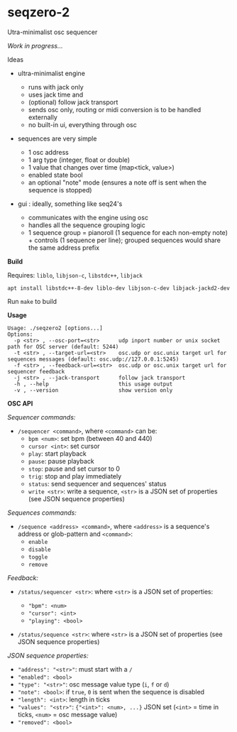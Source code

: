 # seqzero-2

Utra-minimalist osc sequencer

*Work in progress...*

Ideas

- ultra-minimalist engine
  - runs with jack only
  - uses jack time and
  - (optional) follow jack transport
  - sends osc only, routing or midi conversion is to be handled externally
  - no built-in ui, everything through osc

- sequences are very simple
  - 1 osc address
  - 1 arg type (integer, float or double)
  - 1 value that changes over time (map<tick, value>)
  - enabled state bool
  - an optional "note" mode (ensures a note off is sent when the sequence is stopped)

- gui : ideally, something like seq24's
  - communicates with the engine using osc
  - handles all the sequence grouping logic
  - 1 sequence group = pianoroll (1 sequence for each non-empty note) + controls (1 sequence per line); grouped sequences would share the same address prefix


**Build**

Requires: `liblo`, `libjson-c`, `libstdc++`, `libjack`

`apt install libstdc++-8-dev liblo-dev libjson-c-dev libjack-jackd2-dev`

Run `make` to build

**Usage**

```
Usage: ./seqzero2 [options...]
Options:
  -p <str> , --osc-port=<str>      udp inport number or unix socket path for OSC server (default: 5244)
  -t <str> , --target-url=<str>    osc.udp or osc.unix target url for sequences messages (default: osc.udp://127.0.0.1:5245)
  -f <str> , --feedback-url=<str>  osc.udp or osc.unix target url for sequencer feedback
  -j <str> , --jack-transport      follow jack transport
  -h , --help                      this usage output
  -v , --version                   show version only
```

**OSC API**

*Sequencer commands:*

- `/sequencer <command>`, where `<command>` can be:
  - `bpm <num>`: set bpm (between 40 and 440)
  - `cursor <int>`: set cursor
  - `play`: start playback
  - `pause`: pause playback
  - `stop`: pause and set cursor to 0
  - `trig`: stop and play immediately
  - `status`: send sequencer and sequences' status
  - `write <str>`: write a sequence, `<str>` is a JSON set of properties (see JSON sequence properties)


*Sequences commands:*

- `/sequence <address> <command>`, where `<address>` is a sequence's address or glob-pattern and `<command>`:
  - `enable`
  - `disable`
  - `toggle`
  - `remove`

*Feedback:*

- `/status/sequencer <str>`: where `<str>` is a JSON set of properties:
  - `"bpm": <num>`
  - `"cursor": <int>`
  - `"playing": <bool>`

- `/status/sequence <str>`: where `<str>` is a JSON set of properties (see JSON sequence properties)

*JSON sequence properties:*

- `"address": "<str>"`: must start with a `/`
- `"enabled": <bool>`
- `"type": "<str>"`: osc message value type (`i`, `f` or `d`)
- `"note": <bool>`: if `true`, `0` is sent when the sequence is disabled
- `"length": <int>`: length in ticks
- `"values": "<str>"`: `{"<int>": <num>, ...}` JSON set (`<int>` = time in ticks, `<num>` = osc message value)
- `"removed": <bool>`
